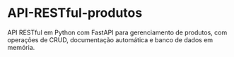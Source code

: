 # API-RESTful-produtos
API RESTful em Python com FastAPI para gerenciamento de produtos, com operações de CRUD, documentação automática e banco de dados em memória.
